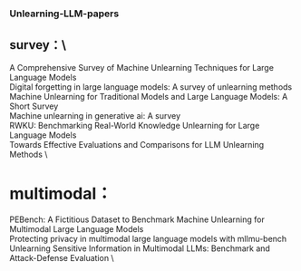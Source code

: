 ### Unlearning-LLM-papers
## survey：\
A Comprehensive Survey of Machine Unlearning Techniques for Large Language Models \
Digital forgetting in large language models: A survey of unlearning methods \
Machine Unlearning for Traditional Models and Large Language Models: A Short Survey \
Machine unlearning in generative ai: A survey \
RWKU: Benchmarking Real-World Knowledge Unlearning for Large Language Models \
Towards Effective Evaluations and Comparisons for LLM Unlearning Methods \
# multimodal：
PEBench: A Fictitious Dataset to Benchmark Machine Unlearning for Multimodal Large Language Models \
Protecting privacy in multimodal large language models with mllmu-bench \
Unlearning Sensitive Information in Multimodal LLMs: Benchmark and Attack-Defense Evaluation \
